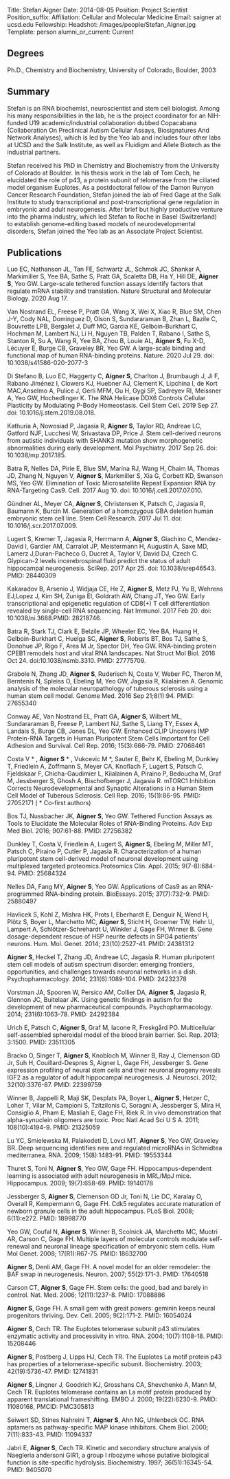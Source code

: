Title: Stefan Aigner
Date: 2014-08-05
Position: Project Scientist
Position_suffix:
Affiliation: Cellular and Molecular Medicine
Email: saigner at ucsd.edu
Fellowship:
Headshot: /images/people/Stefan_Aigner.jpg
Template: person
alumni_or_current: Current

## Degrees

Ph.D., Chemistry and Biochemistry, University of Colorado, Boulder, 2003<br>

## Summary
Stefan is an RNA biochemist, neuroscientist and stem cell biologist. Among his many responsibilities in the lab, he is the project coordinator for an NIH-funded U19 academic/industrial collaboration dubbed Copacabana (Collaboration On Preclinical Autism Cellular Assays, Biosignatures And Network Analyses), which is led by the Yeo lab and includes four other labs at UCSD and the Salk Institute, as well as Fluidigm and Allele Biotech as the industrial partners.

Stefan received his PhD in Chemistry and Biochemistry from the University of Colorado at Boulder. In his thesis work in the lab of Tom Cech, he elucidated the role of p43, a protein subunit of telomerase from the ciliated model organism Euplotes. As a postdoctoral fellow of the Damon Runyon Cancer Research Foundation, Stefan joined the lab of Fred Gage at the Salk Institute to study transcriptional and post-transcriptional gene regulation in embryonic and adult neurogenesis. After brief but highly productive venture into the pharma industry, which led Stefan to Roche in Basel (Switzerland) to establish genome-editing based models of neurodevelopmental disorders, Stefan joined the Yeo lab as an Associate Project Scientist.


## Publications
Luo EC, Nathanson JL, Tan FE, Schwartz JL, Schmok JC, Shankar A, Markimiller S, Yee BA, Sathe S, Pratt GA, Scaletta DB, Ha Y, Hill DE, **Aigner S**, Yeo GW. Large-scale tethered function assays identify factors that regulate mRNA stability and translation.  Nature Structural and Molecular Biology. 2020 Aug 17.

Van Nostrand EL, Freese P, Pratt GA, Wang X, Wei X, Xiao R, Blue SM, Chen J-Y, Cody NAL, Dominguez D, Olson S, Sundararaman B, Zhan L, Bazile C, Bouvrette LPB, Bergalet J, Duff MO, Garcia KE, Gelboin-Burkhart C, Hochman M, Lambert NJ, Li H, Nguyen TB, Palden T, Rabano I, Sathe S, Stanton R, Su A, Wang R, Yee BA, Zhou B, Louie AL, **Aigner S**, Fu X-D, Lécuyer E, Burge CB, Graveley BR, Yeo GW. A large-scale binding and functional map of human RNA-binding proteins. Nature. 2020 Jul 29. doi: 10.1038/s41586-020-2077-3

Di Stefano B, Luo EC, Haggerty C, **Aigner S**, Charlton J, Brumbaugh J, Ji F, Rabano Jiménez I, Clowers KJ, Huebner AJ, Clement K, Lipchina I, de Kort MAC,Anselmo A, Pulice J, Gerli MFM, Gu H, Gygi SP, Sadreyev RI, Meissner A, Yeo GW, Hochedlinger K. The RNA Helicase DDX6 Controls Cellular Plasticity by Modulating P-Body Homeostasis. Cell Stem Cell. 2019 Sep 27. doi:
10.1016/j.stem.2019.08.018.

Kathuria A, Nowosiad P, Jagasia R, **Aigner S**, Taylor RD, Andreae LC, Gatford NJF, Lucchesi W, Srivastava DP, Price J. Stem cell-derived neurons from autistic individuals with SHANK3 mutation show morphogenetic abnormalities during early development. Mol Psychiatry. 2017 Sep 26. doi: 10.1038/mp.2017.185.

Batra R, Nelles DA, Pirie E, Blue SM, Marina RJ, Wang H, Chaim IA, Thomas JD, Zhang N, Nguyen V, **Aigner S**, Markmiller S, Xia G, Corbett KD, Swanson MS, Yeo GW. Elimination of Toxic Microsatellite Repeat Expansion RNA by RNA-Targeting Cas9. Cell. 2017 Aug 10. doi: 10.1016/j.cell.2017.07.010.

Gündner AL, Meyer CA, **Aigner S**, Christensen K, Patsch C, Jagasia R, Baumann K, Burcin M. Generation of a homozygous GBA deletion human embryonic stem cell line. Stem Cell Research. 2017 Jul 11. doi: 10.1016/j.scr.2017.07.009. 

Lugert S, Kremer T, Jagasia R, Herrmann A, **Aigner S**, Giachino C, Mendez-David I, Gardier AM, Carralot JP, Meistermann H, Augustin A, Saxe MD, Lamerz J,Duran-Pacheco G, Ducret A, Taylor V, David DJ, Czech C. Glypican-2 levels incerebrospinal fluid predict the status of adult hippocampal neurogenesis. SciRep. 2017 Apr 25. doi: 10.1038/srep46543. PMID: 28440309   

Kakaradov B, Arsenio J, Widjaja CE, He Z, **Aigner S**, Metz PJ, Yu B, Wehrens EJ,Lopez J, Kim SH, Zuniga EI, Goldrath AW, Chang JT, Yeo GW. Early transcriptional and epigenetic regulation of CD8(+) T cell differentiation revealed by single-cell RNA sequencing. Nat Immunol. 2017 Feb 20. doi: 10.1038/ni.3688.PMID: 28218746.  

Batra R, Stark TJ, Clark E, Belzile JP, Wheeler EC, Yee BA, Huang H, Gelboin-Burkhart C, Huelga SC, **Aigner S**, Roberts BT, Bos TJ, Sathe S, Donohue JP, Rigo F, Ares M Jr, Spector DH, Yeo GW. RNA-binding protein CPEB1 remodels host and viral RNA landscapes. Nat Struct Mol Biol. 2016 Oct 24. doi:10.1038/nsmb.3310. PMID: 27775709.

Grabole N, Zhang JD, **Aigner S**, Ruderisch N, Costa V, Weber FC, Theron M, Berntenis N, Spleiss O, Ebeling M, Yeo GW, Jagasia R, Kiialainen A. Genomic analysis of the molecular neuropathology of tuberous sclerosis using a human stem cell model. Genome Med. 2016 Sep 21;8(1):94. PMID: 27655340

Conway AE, Van Nostrand EL, Pratt GA, **Aigner S**, Wilbert ML, Sundararaman B, Freese P, Lambert NJ, Sathe S, Liang TY, Essex A, Landais S, Burge CB, Jones DL, Yeo GW. Enhanced CLIP Uncovers IMP Protein-RNA Targets in Human Pluripotent Stem Cells Important for Cell Adhesion and Survival. Cell Rep. 2016; 15(3):666-79. PMID: 27068461

Costa V * , **Aigner S** * , Vukcevic M *, Sauter E, Behr K, Ebeling M, Dunkley T, Friedlein A, Zoffmann S, Meyer CA, Knoflach F, Lugert S, Patsch C, Fjeldskaar F, Chicha-Gaudimier L, Kiialainen A, Piraino P, Bedoucha M, Graf M, Jessberger S, Ghosh A, Bischofberger J, Jagasia R. mTORC1 Inhibition Corrects Neurodevelopmental and Synaptic Alterations in a Human Stem Cell Model of Tuberous Sclerosis. Cell Rep. 2016; 15(1):86-95. PMID: 27052171 ( * Co-first authors)

Bos TJ, Nussbacher JK, **Aigner S**, Yeo GW. Tethered Function Assays as Tools to Elucidate the Molecular Roles of RNA-Binding Proteins. Adv Exp Med Biol. 2016; 907:61-88. PMID: 27256382

Dunkley T, Costa V, Friedlein A, Lugert S, **Aigner S**, Ebeling M, Miller MT, Patsch C, Piraino P, Cutler P, Jagasia R. Characterization of a human pluripotent stem cell-derived model of neuronal development using multiplexed targeted proteomics.Proteomics Clin. Appl. 2015; 9(7-8):684-94. PMID: 25684324

Nelles DA, Fang MY, **Aigner S**, Yeo GW. Applications of Cas9 as an RNA-programmed RNA-binding protein. BioEssays. 2015; 37(7):732-9. PMID: 25880497

Havlicek S, Kohl Z, Mishra HK, Prots I, Eberhardt E, Denguir N, Wend H, Plötz S, Boyer L, Marchetto MC, **Aigner S**, Sticht H, Groemer TW, Hehr U, Lampert A, Schlötzer-Schrehardt U, Winkler J, Gage FH, Winner B. Gene dosage-dependent rescue of HSP neurite defects in SPG4 patients' neurons. Hum. Mol. Genet. 2014; 23(10):2527-41. PMID: 24381312

**Aigner S**, Heckel T, Zhang JD, Andreae LC, Jagasia R. Human pluripotent stem cell models of autism spectrum disorder: emerging frontiers, opportunities, and challenges towards neuronal networks in a dish. Psychopharmacology. 2014; 231(6):1089-104. PMID: 24232378

Vorstman JA, Spooren W, Persico AM, Collier DA, **Aigner S**, Jagasia R, Glennon JC, Buitelaar JK. Using genetic findings in autism for the development of new pharmaceutical compounds. Psychopharmacology. 2014; 231(6):1063-78. PMID: 24292384

Urich E, Patsch C, **Aigner S**, Graf M, Iacone R, Freskgård PO. Multicellular self-assembled spheroidal model of the blood brain barrier. Sci. Rep. 2013; 3:1500. PMID: 23511305

Bracko O, Singer T, **Aigner S**, Knobloch M, Winner B, Ray J, Clemenson GD Jr, Suh H, Couillard-Despres S, Aigner L, Gage FH, Jessberger S. Gene expression profiling of neural stem cells and their neuronal progeny reveals IGF2 as a regulator of adult hippocampal neurogenesis. J. Neurosci. 2012; 32(10):3376-87. PMID: 22399759

Winner B, Jappelli R, Maji SK, Desplats PA, Boyer L, **Aigner S**, Hetzer C, Loher T, Vilar M, Campioni S, Tzitzilonis C, Soragni A, Jessberger S, Mira H, Consiglio A, Pham E, Masliah E, Gage FH, Riek R. In vivo demonstration that alpha-synuclein oligomers are toxic. Proc Natl Acad Sci U S A. 2011; 108(10):4194-9. PMID: 21325059

Lu YC, Smielewska M, Palakodeti D, Lovci MT, **Aigner S**, Yeo GW, Graveley BR. Deep sequencing identifies new and regulated microRNAs in Schmidtea mediterranea. RNA. 2009; 15(8):1483-91. PMID: 19553344

Thuret S, Toni N, **Aigner S**, Yeo GW, Gage FH. Hippocampus-dependent learning is associated with adult neurogenesis in MRL/MpJ mice. Hippocampus. 2009; 19(7):658-69. PMID: 19140178

Jessberger S, **Aigner S**, Clemenson GD Jr, Toni N, Lie DC, Karalay O, Overall R, Kempermann G, Gage FH. Cdk5 regulates accurate maturation of newborn granule cells in the adult hippocampus. PLoS Biol. 2008; 6(11):e272. PMID: 18998770

Yeo GW, Coufal N, **Aigner S**, Winner B, Scolnick JA, Marchetto MC, Muotri AR, Carson C, Gage FH. Multiple layers of molecular controls modulate self-renewal and neuronal lineage specification of embryonic stem cells. Hum Mol Genet. 2008; 17(R1):R67-75. PMID: 18632700

**Aigner S**, Denli AM, Gage FH. A novel model for an older remodeler: the BAF swap in neurogenesis. Neuron. 2007; 55(2):171-3. PMID: 17640518

Carson CT, **Aigner S**, Gage FH. Stem cells: the good, bad and barely in control. Nat. Med. 2006; 12(11):1237-8. PMID: 17088886

**Aigner S**, Gage FH. A small gem with great powers: geminin keeps neural progenitors thriving. Dev. Cell. 2005; 9(2):171-2. PMID: 16054024

**Aigner S**, Cech TR. The Euplotes telomerase subunit p43 stimulates enzymatic activity and processivity in vitro. RNA. 2004; 10(7):1108-18. PMID: 15208446

**Aigner S**, Postberg J, Lipps HJ, Cech TR. The Euplotes La motif protein p43 has properties of a telomerase-specific subunit. Biochemistry. 2003; 42(19):5736-47. PMID: 12741831

**Aigner S**, Lingner J, Goodrich KJ, Grosshans CA, Shevchenko A, Mann M, Cech TR. Euplotes telomerase contains an La motif protein produced by apparent translational frameshifting. EMBO J. 2000; 19(22):6230-9. PMID: 11080168, PMCID: PMC305813

Seiwert SD, Stines Nahreini T, **Aigner S**, Ahn NG, Uhlenbeck OC. RNA aptamers as pathway-specific MAP kinase inhibitors. Chem Biol. 2000; 7(11):833-43. PMID: 11094337

Jabri E, **Aigner S**, Cech TR. Kinetic and secondary structure analysis of Naegleria andersoni GIR1, a group I ribozyme whose putative biological function is site-specific hydrolysis. Biochemistry. 1997; 36(51):16345-54. PMID: 9405070




